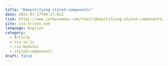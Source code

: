 ```yaml
---
title: "Demystifying styled-components"
date: 2021-07-27T00:17:01Z
link: https://www.joshwcomeau.com/react/demystifying-styled-components/?utm_medium=RSS&utm_source=news.12bit.vn
site: css-tricks.com
language: English
category:
  - Article
  - css-in-js
  - css-modules
  - styled-components
draft: false
---
```

